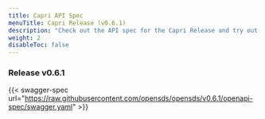 ```yaml
---
title: Capri API Spec
menuTitle: Capri Release (v0.6.1)
description: "Check out the API spec for the Capri Release and try out the APIs without having to install the system."
weight: 2
disableToc: false
---
```

### Release v0.6.1  


{{< swagger-spec url="https://raw.githubusercontent.com/opensds/opensds/v0.6.1/openapi-spec/swagger.yaml" >}}